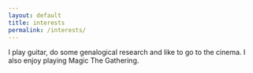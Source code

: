 ```yaml
---
layout: default
title: interests
permalink: /interests/ 
---
```



I play guitar, do some genalogical research and like to go to the cinema. I also enjoy playing Magic The Gathering.
